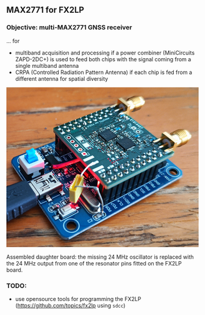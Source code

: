 ## MAX2771 for FX2LP

### Objective: multi-MAX2771 GNSS receiver 

... for
* multiband acquisition and processing if a power combiner (MiniCircuits ZAPD-2DC+)
is used to feed both chips with the signal coming from a single multiband antenna
* CRPA (Controlled Radiation Pattern Antenna) if each chip is fed from a different
antenna for spatial diversity

<img src="HW/IMG_20240629_113625_461small.jpg">

Assembled daughter board: the missing 24 MHz oscillator is replaced with the 
24 MHz output from one of the resonator pins fitted on the FX2LP board.

### TODO:

* use opensource tools for programming the FX2LP (https://github.com/topics/fx2lp 
using ``sdcc``)
